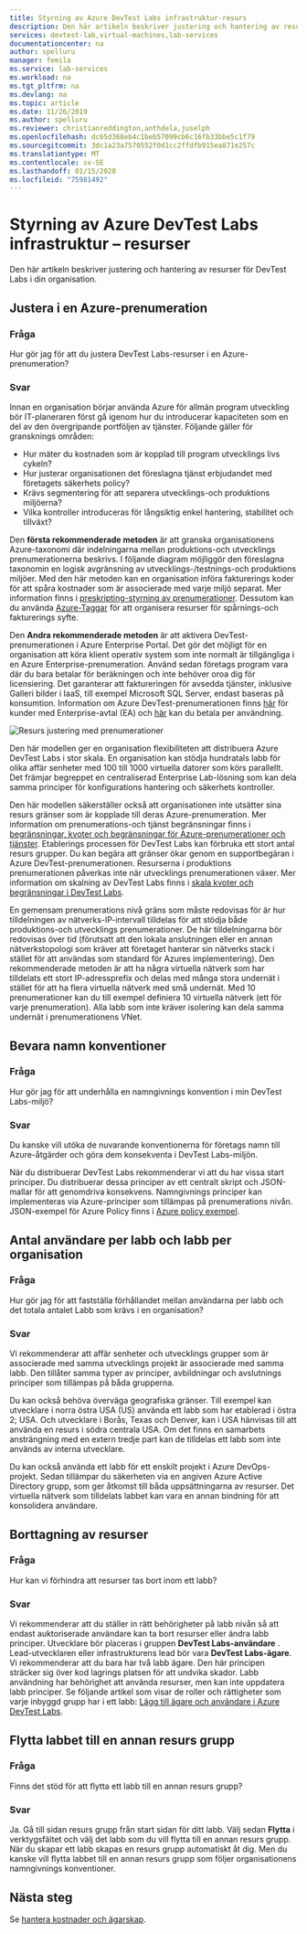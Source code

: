 ```yaml
---
title: Styrning av Azure DevTest Labs infrastruktur-resurs
description: Den här artikeln beskriver justering och hantering av resurser för Azure DevTest Labs i din organisation.
services: devtest-lab,virtual-machines,lab-services
documentationcenter: na
author: spelluru
manager: femila
ms.service: lab-services
ms.workload: na
ms.tgt_pltfrm: na
ms.devlang: na
ms.topic: article
ms.date: 11/26/2019
ms.author: spelluru
ms.reviewer: christianreddington,anthdela,juselph
ms.openlocfilehash: dc65d368eb4c1beb57099cb6c16fb33bbe5c1f79
ms.sourcegitcommit: 3dc1a23a7570552f0d1cc2ffdfb915ea871e257c
ms.translationtype: MT
ms.contentlocale: sv-SE
ms.lasthandoff: 01/15/2020
ms.locfileid: "75981492"
---
```

# <a name="governance-of-azure-devtest-labs-infrastructure---resources"></a>Styrning av Azure DevTest Labs infrastruktur – resurser
Den här artikeln beskriver justering och hantering av resurser för DevTest Labs i din organisation. 

## <a name="align-within-an-azure-subscription"></a>Justera i en Azure-prenumeration 

### <a name="question"></a>Fråga
Hur gör jag för att du justera DevTest Labs-resurser i en Azure-prenumeration?

### <a name="answer"></a>Svar
Innan en organisation börjar använda Azure för allmän program utveckling bör IT-planeraren först gå igenom hur du introducerar kapaciteten som en del av den övergripande portföljen av tjänster. Följande gäller för gransknings områden:

- Hur mäter du kostnaden som är kopplad till program utvecklings livs cykeln?
- Hur justerar organisationen det föreslagna tjänst erbjudandet med företagets säkerhets policy? 
- Krävs segmentering för att separera utvecklings-och produktions miljöerna? 
- Vilka kontroller introduceras för långsiktig enkel hantering, stabilitet och tillväxt?

Den **första rekommenderade metoden** är att granska organisationens Azure-taxonomi där indelningarna mellan produktions-och utvecklings prenumerationerna beskrivs. I följande diagram möjliggör den föreslagna taxonomin en logisk avgränsning av utvecklings-/testnings-och produktions miljöer. Med den här metoden kan en organisation införa fakturerings koder för att spåra kostnader som är associerade med varje miljö separat. Mer information finns i [preskripting-styrning av prenumerationer](/azure/architecture/cloud-adoption/appendix/azure-scaffold). Dessutom kan du använda [Azure-Taggar](../azure-resource-manager/management/tag-resources.md) för att organisera resurser för spårnings-och fakturerings syfte.

Den **Andra rekommenderade metoden** är att aktivera DevTest-prenumerationen i Azure Enterprise Portal. Det gör det möjligt för en organisation att köra klient operativ system som inte normalt är tillgängliga i en Azure Enterprise-prenumeration. Använd sedan företags program vara där du bara betalar för beräkningen och inte behöver oroa dig för licensiering. Det garanterar att faktureringen för avsedda tjänster, inklusive Galleri bilder i IaaS, till exempel Microsoft SQL Server, endast baseras på konsumtion. Information om Azure DevTest-prenumerationen finns [här](https://azure.microsoft.com/offers/ms-azr-0148p/) för kunder med Enterprise-avtal (EA) och [här](https://azure.microsoft.com/offers/ms-azr-0023p/) kan du betala per användning.

![Resurs justering med prenumerationer](./media/devtest-lab-guidance-governance/resource-alignment-with-subscriptions.png)

Den här modellen ger en organisation flexibiliteten att distribuera Azure DevTest Labs i stor skala. En organisation kan stödja hundratals labb för olika affär senheter med 100 till 1000 virtuella datorer som körs parallellt. Det främjar begreppet en centraliserad Enterprise Lab-lösning som kan dela samma principer för konfigurations hantering och säkerhets kontroller.

Den här modellen säkerställer också att organisationen inte utsätter sina resurs gränser som är kopplade till deras Azure-prenumeration. Mer information om prenumerations-och tjänst begränsningar finns i [begränsningar, kvoter och begränsningar för Azure-prenumerationer och tjänster](../azure-resource-manager/management/azure-subscription-service-limits.md). Etablerings processen för DevTest Labs kan förbruka ett stort antal resurs grupper. Du kan begära att gränser ökar genom en supportbegäran i Azure DevTest-prenumerationen. Resurserna i produktions prenumerationen påverkas inte när utvecklings prenumerationen växer. Mer information om skalning av DevTest Labs finns i [skala kvoter och begränsningar i DevTest Labs](devtest-lab-scale-lab.md).

En gemensam prenumerations nivå gräns som måste redovisas för är hur tilldelningen av nätverks-IP-intervall tilldelas för att stödja både produktions-och utvecklings prenumerationer. De här tilldelningarna bör redovisas över tid (förutsatt att den lokala anslutningen eller en annan nätverkstopologi som kräver att företaget hanterar sin nätverks stack i stället för att användas som standard för Azures implementering). Den rekommenderade metoden är att ha några virtuella nätverk som har tilldelats ett stort IP-adressprefix och delas med många stora undernät i stället för att ha flera virtuella nätverk med små undernät. Med 10 prenumerationer kan du till exempel definiera 10 virtuella nätverk (ett för varje prenumeration). Alla labb som inte kräver isolering kan dela samma undernät i prenumerationens VNet.

## <a name="maintain-naming-conventions"></a>Bevara namn konventioner

### <a name="question"></a>Fråga
Hur gör jag för att underhålla en namngivnings konvention i min DevTest Labs-miljö?

### <a name="answer"></a>Svar
Du kanske vill utöka de nuvarande konventionerna för företags namn till Azure-åtgärder och göra dem konsekventa i DevTest Labs-miljön.

När du distribuerar DevTest Labs rekommenderar vi att du har vissa start principer. Du distribuerar dessa principer av ett centralt skript och JSON-mallar för att genomdriva konsekvens. Namngivnings principer kan implementeras via Azure-principer som tillämpas på prenumerations nivån. JSON-exempel för Azure Policy finns i [Azure policy exempel](../governance/policy/samples/index.md).

## <a name="number-of-users-per-lab-and-labs-per-organization"></a>Antal användare per labb och labb per organisation

### <a name="question"></a>Fråga 
Hur gör jag för att fastställa förhållandet mellan användarna per labb och det totala antalet Labb som krävs i en organisation?

### <a name="answer"></a>Svar
Vi rekommenderar att affär senheter och utvecklings grupper som är associerade med samma utvecklings projekt är associerade med samma labb. Den tillåter samma typer av principer, avbildningar och avslutnings principer som tillämpas på båda grupperna. 

Du kan också behöva överväga geografiska gränser. Till exempel kan utvecklare i norra östra USA (US) använda ett labb som har etablerad i östra 2; USA. Och utvecklare i Borås, Texas och Denver, kan i USA hänvisas till att använda en resurs i södra centrala USA. Om det finns en samarbets ansträngning med en extern tredje part kan de tilldelas ett labb som inte används av interna utvecklare. 

Du kan också använda ett labb för ett enskilt projekt i Azure DevOps-projekt. Sedan tillämpar du säkerheten via en angiven Azure Active Directory grupp, som ger åtkomst till båda uppsättningarna av resurser. Det virtuella nätverk som tilldelats labbet kan vara en annan bindning för att konsolidera användare.

## <a name="deletion-of-resources"></a>Borttagning av resurser

### <a name="question"></a>Fråga
Hur kan vi förhindra att resurser tas bort inom ett labb?

### <a name="answer"></a>Svar
Vi rekommenderar att du ställer in rätt behörigheter på labb nivån så att endast auktoriserade användare kan ta bort resurser eller ändra labb principer. Utvecklare bör placeras i gruppen **DevTest Labs-användare** . Lead-utvecklaren eller infrastrukturens lead bör vara **DevTest Labs-ägare**. Vi rekommenderar att du bara har två labb ägare. Den här principen sträcker sig över kod lagrings platsen för att undvika skador. Labb användning har behörighet att använda resurser, men kan inte uppdatera labb principer. Se följande artikel som visar de roller och rättigheter som varje inbyggd grupp har i ett labb: [Lägg till ägare och användare i Azure DevTest Labs](devtest-lab-add-devtest-user.md).

## <a name="move-lab-to-another-resource-group"></a>Flytta labbet till en annan resurs grupp 

### <a name="question"></a>Fråga
Finns det stöd för att flytta ett labb till en annan resurs grupp?

### <a name="answer"></a>Svar
Ja. Gå till sidan resurs grupp från start sidan för ditt labb. Välj sedan **Flytta** i verktygsfältet och välj det labb som du vill flytta till en annan resurs grupp. När du skapar ett labb skapas en resurs grupp automatiskt åt dig. Men du kanske vill flytta labbet till en annan resurs grupp som följer organisationens namngivnings konventioner. 

## <a name="next-steps"></a>Nästa steg
Se [hantera kostnader och ägarskap](devtest-lab-guidance-governance-cost-ownership.md).
